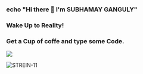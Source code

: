 ### echo "Hi there 👋 I'm SUBHAMAY GANGULY"

### Wake Up to Reality!
### Get a Cup of coffe and type some Code.

<!--
**STREIN-11/STREIN-11** is a ✨ _special_ ✨ repository because its `README.md` (this file) appears on your GitHub profile.

Here are some ideas to get you started:

- 🔭 I’m currently working on ...
- 🌱 I’m currently learning ...
- 👯 I’m looking to collaborate on ...
- 🤔 I’m looking for help with ...
- 💬 Ask me about ...
- 📫 How to reach me: ...
- 😄 Pronouns: ...
- ⚡ Fun fact: ...
-->
<img src="https://github-readme-stats.vercel.app/api?username=STREIN-11&theme=midnight-purple&show_icons=true"> 
<p align="left"> <img src="https://komarev.com/ghpvc/?username=STREIN-11&label=Profile%20views&color=0e75b6&style=flat" alt="STREIN-11" /> </p>
